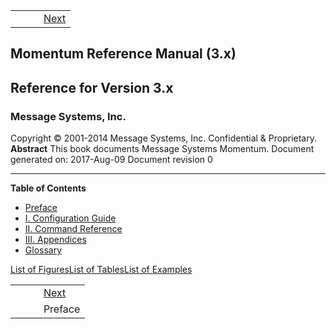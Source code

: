 |     |     |     |
| --- | --- | --- |
|   |   |  [Next](./preface) |

## Momentum Reference Manual (3.x)
## Reference for Version 3.x
### Message Systems, Inc.
Copyright © 2001-2014 Message Systems, Inc.
<a name="idp64464"></a>
Confidential & Proprietary.
**Abstract**
This book documents Message Systems Momentum.
Document generated on: 2017-Aug-09
Document revision 0
* * *
**Table of Contents**

* [Preface](./preface)
* [I. Configuration Guide](./p.guide)
* [II. Command Reference](./p.command.ref)
* [III. Appendices](./p.appendices)
* [Glossary](./glossary)

[List of Figures](./figure-toc)[List of Tables](./table-toc.php)[List of Examples](./example-toc.php)

|     |     |     |
| --- | --- | --- |
|   |   |  [Next](./preface) |
|   |   |  Preface |
